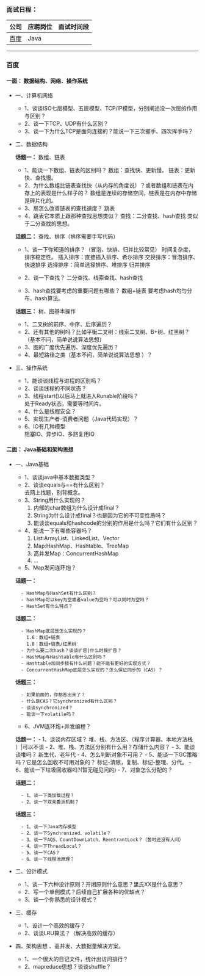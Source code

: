 ### **面试日程：** 

| 公司 | 应聘岗位 |面试时间段 |
| :------------- |:-------------|:-------------|
|[百度](#baidu) | Java |   |

----
### <a id="baidu"> 百度 </a>
#### **一面：** 数据结构、网络、操作系统
    
- 一、计算机网络
    - 1、谈谈ISO七层模型、五层模型、TCP/IP模型，分别阐述没一次层的作用与区别？
    - 2、谈一下TCP、UDP有什么区别？
    - 3、谈一下为什么TCP是面向连接的？能说一下三次握手、四次挥手吗？

- 二、数据结构
        
    **话题一：** 数组、链表 
    - 1、能谈一下数组、链表的区别吗？
     数组：查找快、更新慢。
     链表：更新快、查找慢。
    - 2、为什么数组比链表查找快（从内存的角度说）？或者数组和链表在内存上的表现是什么样子的？
     数组是连续的存储空间，链表是在内存中存储是碎片化的。
    - 3、那怎么改善链表的查找速度？
     跳表
    - 4、跳表它本质上跟那种查找思想类似？
     查找：二分查找、hash查找
     类似于二分查找的思想。

    **话题二：** 查找、排序（排序需要手写代码） <br>
    
    - 1、谈一下你知道的排序？（冒泡、快排、归并比较常见） 时间复杂度，排序稳定性。
     插入排序：直接插入排序、希尔排序
     交换排序：冒泡排序、快速排序
     选择排序：简单选择排序、堆排序
     归并排序
 
    - 2、谈一下查找？
    二分查找、线索查找、hash查找

    - 3、hash查找要考虑的重要问题有哪些？
     数组+链表
     要考虑hash均匀分布、hash算法。

    **话题三：** 树、图基本操作
    - 1、二叉树的前序、中序、后序遍历？
    - 2、还有其他的树吗？比如平衡二叉树：线索二叉树、B+树、红黑树？（基本不问，简单说说算法思想）
    - 3、图的广度优先遍历、深度优先遍历？
    - 4、最短路径之类（基本不问，简单说说算法思想 ）？

- 三、操作系统
    - 1、能谈谈线程与进程的区别吗？
    - 2、谈谈线程的不同状态？
    - 3、线程start()以后马上就进入Runable阶段吗？ <br>
        处于Ready状态，需要等时间片。
    - 4、什么是线程安全？
    - 5、实现生产者-消费者问题（Java代码实现）？
    - 6、IO有几种模型 <br>
        阻塞IO、异步IO、多路复用IO


#### **二面：** Java基础和架构思想
- 一、Java基础
    - 1、谈谈java中基本数据类型？
    - 2、谈谈equals与==有什么区别？ <br>
    去网上找题，别背概念。
    - 3、String用什么实现的？
        1. 内部的char数组为什么设计成final？
        2. String为什么设计成final？也是因为它的不可变性质吗？
        3. 能谈谈equals和hashcode的分别的作用是什么吗？它们有什么区别？
    - 4、能说一下有哪些容器吗？
        1. List:ArrayList、LinkedList、Vector
        2. Map:HashMap、Hashtable、TreeMap
        3. 高并发Map：ConcurrentHashMap     
        4. ...
    - 5、Map发问连环炮？

    **话题一：**

        - HashMap与HashSet有什么区别？
        - hashMap可以key为空或者value为空吗？可以同时为空吗？
        - HashSet有什么特点？
   
    **话题二：**

        - HashMap底层是怎么实现的？
          1.6：数组+链表
          1.8：数组+链表/红黑树
        - 为什么要二次hash？谈谈扩容|什么时候扩容？     
        - HashMap与Hashtable有什么区别吗？
        - Hashtable加同步锁有什么问题？能不能有更好的实现方式？
        - ConcurrentHashMap底层怎么实现的？怎么保证同步的（CAS）？

    **话题三：**

        - 如果前面的，你都答出来了？
        - 什么是CAS？它synchronized有什么区别？
        - 谈谈synchronized？
        - 能谈一下volatile吗？

    - 6、JVM连环炮+并发编程？
    
    **话题一：**
        - 1、谈谈内存区域？
        堆、栈、方法区、（程序计算器、本地方法栈 ）|可以不谈
        - 2、堆、栈、方法区分别有什么用？存储什么内容？
        - 3、能谈谈堆吗？
        新生代、老年代
        - 4、怎么判断对象不可用？
        - 5、能谈一下GC策略吗？它是怎么回收不可用对象的？
          标记-清除，复制、标记-整理、分代。
        - 6、能谈一下垃圾回收器吗?(暂无碰见问的)
        - 7、对象怎么分配的？

    **话题二：**

        - 1、谈一下类加载过程？
        - 2、谈一下双亲委派机制？
    
    **话题三：**

        - 1、谈一下Java内存模型
        - 2、谈一下Synchronized、volatile？
        - 3、谈一下AQS、CountDownLatch、ReentrantLock？（暂时还没有人问）
        - 4、谈一下ThreadLocal？
        - 5、谈一下CAS？
        - 6、谈一下线程池原理？
 

- 二、设计模式
    - 1、谈一下六种设计原则？开闭原则什么意思？里氏XX是什么意思？
    - 2、写一个单例模式？后续自己扩展各种的优缺点？
    - 3、谈一个你熟悉的设计模式？

- 三、缓存
    - 1、设计一个高效的缓存？
    - 2、谈谈LRU算法？（解决高效的缓存）

- 四、架构思想 、高并发、大数据量解决方案。
    - 1、一个很大的日记文件，统计出访问排行？
    - 2、mapreduce思想？谈谈shuffle？





    
    
    
 
